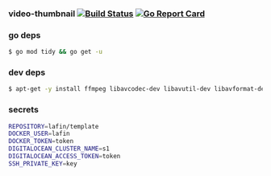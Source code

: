 ### video-thumbnail [![Build Status](https://github.com/better-than-yours/video-thumbnail/workflows/backend/badge.svg)](https://github.com/better-than-yours/video-thumbnail/backend) [![Go Report Card](https://goreportcard.com/badge/github.com/better-than-yours/video-thumbnail)](https://goreportcard.com/report/github.com/better-than-yours/video-thumbnail)

### go deps
```sh 
$ go mod tidy && go get -u
```

### dev deps
```sh
$ apt-get -y install ffmpeg libavcodec-dev libavutil-dev libavformat-dev libswscale-dev
```

### secrets
```sh
REPOSITORY=lafin/template
DOCKER_USER=lafin
DOCKER_TOKEN=token
DIGITALOCEAN_CLUSTER_NAME=s1
DIGITALOCEAN_ACCESS_TOKEN=token
SSH_PRIVATE_KEY=key
```